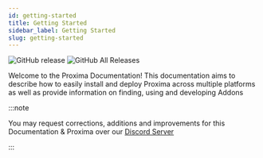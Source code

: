 ```yaml
---
id: getting-started
title: Getting Started
sidebar_label: Getting Started
slug: getting-started
---
```


![GitHub release](https://img.shields.io/github/release/NeuShore/proxima)
![GitHub All Releases](https://img.shields.io/github/downloads/NeuShore/Proxima/total)

Welcome to the Proxima Documentation! This documentation aims to describe how to easily install and deploy Proxima across multiple platforms as well as provide information on finding, using and developing Addons

:::note

You may request corrections, additions and improvements for this Documentation & Proxima over our [Discord Server](https://neushore.dev/discord)

:::
